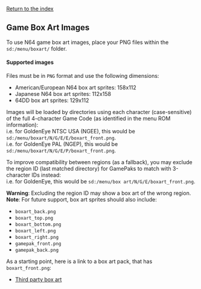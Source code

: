 [Return to the index](./00_index.md)
## Game Box Art Images
To use N64 game box art images, place your PNG files within the `sd:/menu/boxart/` folder.

#### Supported images
Files must be in `PNG` format and use the following dimensions:
* American/European N64 box art sprites: 158x112
* Japanese N64 box art sprites: 112x158
* 64DD box art sprites: 129x112

Images will be loaded by directories using each character (case-sensitive) of the full 4-character Game Code (as identified in the menu ROM information):  
i.e. for GoldenEye NTSC USA (NGEE), this would be `sd:/menu/boxart/N/G/E/E/boxart_front.png`.  
i.e. for GoldenEye PAL (NGEP), this would be `sd:/menu/boxart/N/G/E/P/boxart_front.png`.

To improve compatibility between regions (as a fallback), you may exclude the region ID (last matched directory) for GamePaks to match with 3-character IDs instead:  
i.e. for GoldenEye, this would be `sd:/menu/box art/N/G/E/boxart_front.png`.

**Warning**: Excluding the region ID may show a box art of the wrong region.  
**Note**: For future support, box art sprites should also include:  
- `boxart_back.png`
- `boxart_top.png`
- `boxart_bottom.png`
- `boxart_left.png`
- `boxart_right.png`
- `gamepak_front.png`
- `gamepak_back.png`

As a starting point, here is a link to a box art pack, that has `boxart_front.png`:  
- [Third party box art](https://drive.google.com/file/d/1IpCmFqmGgGwKKmlRBxYObfFR9XywaC6n/view?usp=drive_link)
